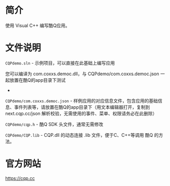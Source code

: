 ﻿简介
====
使用 Visual C++ 编写酷Q应用。

文件说明
========
`CQPdemo.sln` - 示例项目，可以直接在此基础上编写应用

您可以编译为 com.coxxs.democ.dll，与 CQPdemo/com.coxxs.democ.json 一起放置在酷Q的app目录下测试

-

`CQPdemo/com.coxxs.democ.json` - 样例应用的对应信息文件，包含应用的基础信息、事件列表等，请放置在酷Q的app目录下（用文本编辑器打开，复制到 next.cqp.cc/json 解析校验，无需使用的事件、菜单、权限请务必在此删除）

`CQPdemo/cqp.h` - 酷Q SDK 头文件，通常无需修改

`CQPdemo/CQP.lib` - CQP.dll 的动态连接 .lib 文件，便于C、C++等调用 酷Q 的方法。

官方网站
========
https://cqp.cc